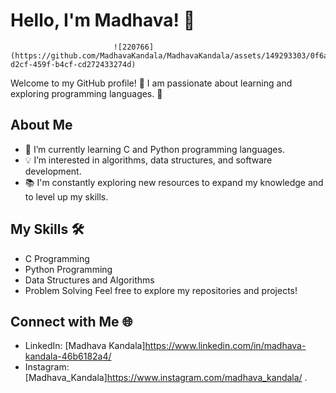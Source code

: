 # Hello, I'm Madhava! 👋
                           ![220766](https://github.com/MadhavaKandala/MadhavaKandala/assets/149293303/0f6a1970-d2cf-459f-b4cf-cd272433274d)

Welcome to my GitHub profile! 🎉 I am passionate about learning and exploring programming languages. 🚀
## About Me
- 🌱 I’m currently learning C and Python programming languages.
- 💡 I’m interested in algorithms, data structures, and software development.
- 📚 I'm constantly exploring new resources to expand my knowledge and to level up my skills.
## My Skills 🛠️
- C Programming
- Python Programming
- Data Structures and Algorithms
- Problem Solving
Feel free to explore my repositories and projects!
## Connect with Me 🌐

- LinkedIn: [Madhava Kandala]https://www.linkedin.com/in/madhava-kandala-46b6182a4/
- Instagram: [Madhava_Kandala]https://www.instagram.com/madhava_kandala/
.
